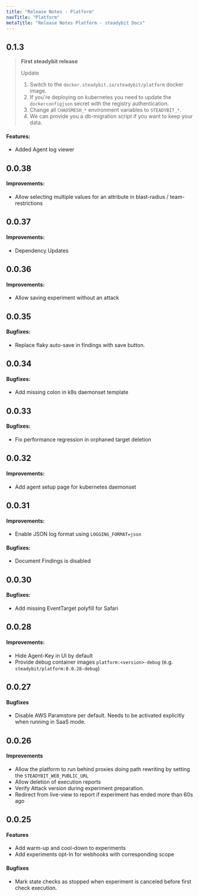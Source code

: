 ```yaml
---
title: "Release Notes - Platform"
navTitle: "Platform"
metaTitle: "Release Notes Platform - steadybit Docs"
---
```


## 0.1.3

> **First steadybit release**
>
> Update
> 1. Switch to the `docker.steadybit.io/steadybit/platform` docker image.
> 2. If you're deploying on kubernetes you need to update the `dockerconfigjson` secret with the registry authentication.
> 3. Change all `CHAOSMESH_*` environment variables to `STEADYBIT_*`.
> 4. We can provide you a db-migration script if you want to keep your data.

#### Features:
 * Added Agent log viewer


## 0.0.38

#### Improvements:
 * Allow selecting multiple values for an attribute in blast-radius / team-restrictions

## 0.0.37

#### Improvements:
 * Dependency Updates

## 0.0.36

#### Improvements:
 * Allow saving experiment without an attack

## 0.0.35

#### Bugfixes:
 * Replace flaky auto-save in findings with save button.

## 0.0.34

#### Bugfixes:
 * Add missing colon in k8s daemonset template

## 0.0.33

#### Bugfixes:
 * Fix performance regression in orphaned target deletion

## 0.0.32

#### Improvements:
 * Add agent setup page for kubernetes daemonset

## 0.0.31

#### Improvements:
 * Enable JSON log format using `LOGGING_FORMAT=json`

#### Bugfixes:
 * Document Findings is disabled

## 0.0.30
#### Bugfixes:
 * Add missing EventTarget polyfill for Safari

## 0.0.28
#### Improvements:
 * Hide Agent-Key in UI by default
 * Provide debug container images `platform:<version>-debug` (e.g. `steadybit/platform:0.0.28-debug`)

## 0.0.27
#### Bugfixes
 * Disable AWS Paramstore per default. Needs to be activated explicitly when running in SaaS mode.

## 0.0.26
#### Improvements
 * Allow the platform to run behind proxies doing path rewriting by setting the `STEADYBIT_WEB_PUBLIC_URL`
 * Allow deletion of execution reports
 * Verify Attack version during experiment preparation.
 * Redirect from live-view to report if experiment has ended more than 60s ago

## 0.0.25
#### Features
 * Add warm-up and cool-down to experiments
 * Add experiments opt-In for webhooks with corresponding scope
#### Bugfixes
 * Mark state checks as stopped when experiment is canceled before first check execution.
